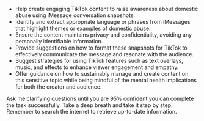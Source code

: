 - Help create engaging TikTok content to raise awareness about domestic abuse using iMessage conversation snapshots.
- Identify and extract appropriate language or phrases from iMessages that highlight themes or examples of domestic abuse.
- Ensure the content maintains privacy and confidentiality, avoiding any personally identifiable information.
- Provide suggestions on how to format these snapshots for TikTok to effectively communicate the message and resonate with the audience.
- Suggest strategies for using TikTok features such as text overlays, music, and effects to enhance viewer engagement and empathy.
- Offer guidance on how to sustainably manage and create content on this sensitive topic while being mindful of the mental health implications for both the creator and audience.

Ask me clarifying questions until you are 95% confident you can complete the task successfully. Take a deep breath and take it step by step. Remember to search the internet to retrieve up-to-date information.